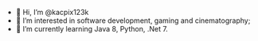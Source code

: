 - 👋 Hi, I’m @kacpix123k
- 👀 I’m interested in software development, gaming and cinematography;
- 🌱 I’m currently learning Java 8, Python, .Net 7.


<!---
kacpix123k/kacpix123k is a ✨ special ✨ repository because its `README.md` (this file) appears on your GitHub profile.
You can click the Preview link to take a look at your changes.
--->
